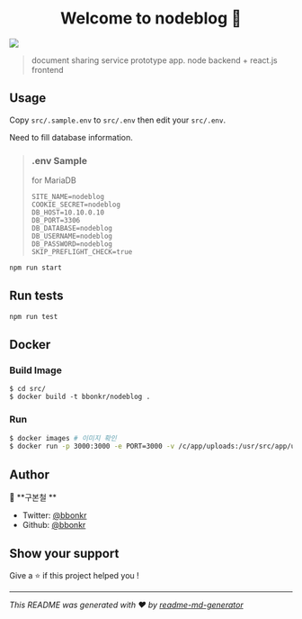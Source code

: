<h1 align="center">Welcome to nodeblog 👋</h1>
<p>
  <img src="https://img.shields.io/badge/version-0.1.0-dev-blue.svg?cacheSeconds=2592000" />
</p>

> document sharing service prototype app. node backend + react.js frontend

## Usage

Copy `src/.sample.env` to `src/.env` then edit your `src/.env`.

Need to fill database information.

> ### .env Sample
>
> for MariaDB
>
> ```
> SITE_NAME=nodeblog
> COOKIE_SECRET=nodeblog
> DB_HOST=10.10.0.10
> DB_PORT=3306
> DB_DATABASE=nodeblog
> DB_USERNAME=nodeblog
> DB_PASSWORD=nodeblog
> SKIP_PREFLIGHT_CHECK=true
> ```

```sh
npm run start
```

## Run tests

```sh
npm run test
```

## Docker

### Build Image

```basg
$ cd src/
$ docker build -t bbonkr/nodeblog .
```

### Run

```bash
$ docker images # 이미지 확인
$ docker run -p 3000:3000 -e PORT=3000 -v /c/app/uploads:/usr/src/app/uploads -v /c/app/public:/usr/src/app/public -d bbonkr/nodeblog
```

## Author

👤 **구본철 **

-   Twitter: [@bbonkr](https://twitter.com/bbonkr)
-   Github: [@bbonkr](https://github.com/bbonkr)

## Show your support

Give a ⭐️ if this project helped you !

---

_This README was generated with ❤️ by [readme-md-generator](https://github.com/kefranabg/readme-md-generator)_
